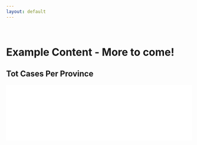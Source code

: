 ```yaml
---
layout: default
---
```

&nbsp;
# Example Content - More to come!

## Tot Cases Per Province
<div class="iframeDiv" align="center">
    <iframe src="tot_cases_per_province.html" frameborder="0" width="100%"></iframe>
</div>

